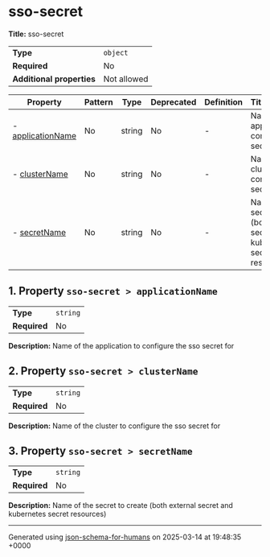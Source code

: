 # sso-secret

**Title:** sso-secret

|                           |             |
| ------------------------- | ----------- |
| **Type**                  | `object`    |
| **Required**              | No          |
| **Additional properties** | Not allowed |

| Property                               | Pattern | Type   | Deprecated | Definition | Title/Description                                                                   |
| -------------------------------------- | ------- | ------ | ---------- | ---------- | ----------------------------------------------------------------------------------- |
| - [applicationName](#applicationName ) | No      | string | No         | -          | Name of the application to configure the sso secret for                             |
| - [clusterName](#clusterName )         | No      | string | No         | -          | Name of the cluster to configure the sso secret for                                 |
| - [secretName](#secretName )           | No      | string | No         | -          | Name of the secret to create (both external secret and kubernetes secret resources) |

## <a name="applicationName"></a>1. Property `sso-secret > applicationName`

|              |          |
| ------------ | -------- |
| **Type**     | `string` |
| **Required** | No       |

**Description:** Name of the application to configure the sso secret for

## <a name="clusterName"></a>2. Property `sso-secret > clusterName`

|              |          |
| ------------ | -------- |
| **Type**     | `string` |
| **Required** | No       |

**Description:** Name of the cluster to configure the sso secret for

## <a name="secretName"></a>3. Property `sso-secret > secretName`

|              |          |
| ------------ | -------- |
| **Type**     | `string` |
| **Required** | No       |

**Description:** Name of the secret to create (both external secret and kubernetes secret resources)

----------------------------------------------------------------------------------------------------------------------------
Generated using [json-schema-for-humans](https://github.com/coveooss/json-schema-for-humans) on 2025-03-14 at 19:48:35 +0000

